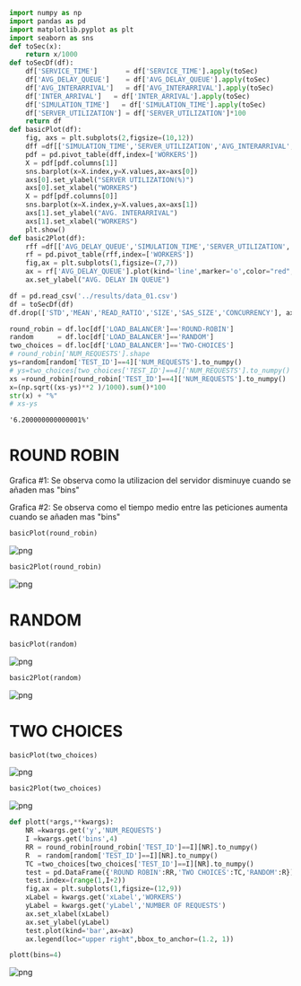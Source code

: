 ```python
import numpy as np
import pandas as pd
import matplotlib.pyplot as plt
import seaborn as sns
def toSec(x):
    return x/1000
def toSecDf(df):
    df['SERVICE_TIME']       = df['SERVICE_TIME'].apply(toSec)
    df['AVG_DELAY_QUEUE']    = df['AVG_DELAY_QUEUE'].apply(toSec)
    df['AVG_INTERARRIVAL']   = df['AVG_INTERARRIVAL'].apply(toSec)
    df['INTER_ARRIVAL']   = df['INTER_ARRIVAL'].apply(toSec)
    df['SIMULATION_TIME']   = df['SIMULATION_TIME'].apply(toSec)
    df['SERVER_UTILIZATION'] = df['SERVER_UTILIZATION']*100
    return df
def basicPlot(df):
    fig, axs = plt.subplots(2,figsize=(10,12))
    dff =df[['SIMULATION_TIME','SERVER_UTILIZATION','AVG_INTERARRIVAL','SERVICE_TIME','TEST_ID','WORKERS']] 
    pdf = pd.pivot_table(dff,index=['WORKERS'])
    X = pdf[pdf.columns[1]]
    sns.barplot(x=X.index,y=X.values,ax=axs[0])
    axs[0].set_ylabel("SERVER UTILIZATION(%)")
    axs[0].set_xlabel("WORKERS")
    X = pdf[pdf.columns[0]]
    sns.barplot(x=X.index,y=X.values,ax=axs[1])
    axs[1].set_ylabel("AVG. INTERARRIVAL")
    axs[1].set_xlabel("WORKERS")
    plt.show()
def basic2Plot(df):
    rff =df[['AVG_DELAY_QUEUE','SIMULATION_TIME','SERVER_UTILIZATION','AVG_INTERARRIVAL','SERVICE_TIME','TEST_ID','WORKERS']] 
    rf = pd.pivot_table(rff,index=['WORKERS'])
    fig,ax = plt.subplots(1,figsize=(7,7))
    ax = rf['AVG_DELAY_QUEUE'].plot(kind='line',marker='o',color="red",ax=ax)
    ax.set_ylabel("AVG. DELAY IN QUEUE")
```


```python
df = pd.read_csv('../results/data_01.csv')
df = toSecDf(df)
df.drop(['STD','MEAN','READ_RATIO','SIZE','SAS_SIZE','CONCURRENCY'], axis=1, inplace=True)
```


```python
round_robin = df.loc[df['LOAD_BALANCER']=='ROUND-ROBIN']
random      = df.loc[df['LOAD_BALANCER']=='RANDOM']
two_choices = df.loc[df['LOAD_BALANCER']=='TWO-CHOICES']
# round_robin['NUM_REQUESTS'].shape
ys=random[random['TEST_ID']==4]['NUM_REQUESTS'].to_numpy()
# ys=two_choices[two_choices['TEST_ID']==4]['NUM_REQUESTS'].to_numpy()
xs =round_robin[round_robin['TEST_ID']==4]['NUM_REQUESTS'].to_numpy()
x=(np.sqrt((xs-ys)**2 )/1000).sum()*100 
str(x) + "%"
# xs-ys
```




    '6.200000000000001%'



# ROUND ROBIN
Grafica #1: Se observa como la utilizacion del servidor disminuye cuando se añaden mas "bins"

Grafica #2: Se observa como el tiempo medio entre las peticiones aumenta cuando se añaden mas "bins"


```python
basicPlot(round_robin)
```


    
![png](Untitled_files/Untitled_4_0.png)
    



```python
basic2Plot(round_robin)
```


    
![png](Untitled_files/Untitled_5_0.png)
    


# RANDOM


```python
basicPlot(random)
```


    
![png](Untitled_files/Untitled_7_0.png)
    



```python
basic2Plot(random)
```


    
![png](Untitled_files/Untitled_8_0.png)
    


# TWO CHOICES


```python
basicPlot(two_choices)
```


    
![png](Untitled_files/Untitled_10_0.png)
    



```python
basic2Plot(two_choices)
```


    
![png](Untitled_files/Untitled_11_0.png)
    



```python
def plott(*args,**kwargs):
    NR =kwargs.get('y','NUM_REQUESTS')
    I =kwargs.get('bins',4)
    RR = round_robin[round_robin['TEST_ID']==I][NR].to_numpy()
    R  = random[random['TEST_ID']==I][NR].to_numpy()
    TC =two_choices[two_choices['TEST_ID']==I][NR].to_numpy()
    test = pd.DataFrame({'ROUND ROBIN':RR,'TWO CHOICES':TC,'RANDOM':R})
    test.index=(range(1,I+2))
    fig,ax = plt.subplots(1,figsize=(12,9))
    xLabel = kwargs.get('xLabel','WORKERS')
    yLabel = kwargs.get('yLabel','NUMBER OF REQUESTS')
    ax.set_xlabel(xLabel)
    ax.set_ylabel(yLabel)
    test.plot(kind='bar',ax=ax)
    ax.legend(loc="upper right",bbox_to_anchor=(1.2, 1))

plott(bins=4)
```


    
![png](Untitled_files/Untitled_12_0.png)
    


